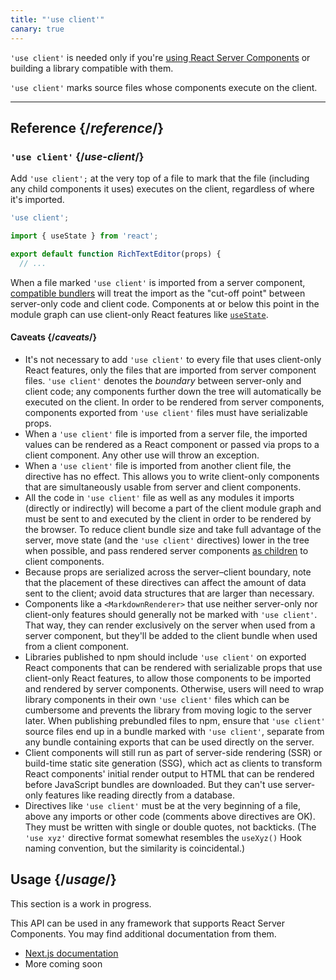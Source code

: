 ```yaml
---
title: "'use client'"
canary: true
---
```


<Canary>

`'use client'` is needed only if you're [using React Server Components](/learn/start-a-new-react-project#bleeding-edge-react-frameworks) or building a library compatible with them.
</Canary>


<Intro>

`'use client'` marks source files whose components execute on the client.

</Intro>

<InlineToc />

---

## Reference {/*reference*/}

### `'use client'` {/*use-client*/}

Add `'use client';` at the very top of a file to mark that the file (including any child components it uses) executes on the client, regardless of where it's imported.

```js
'use client';

import { useState } from 'react';

export default function RichTextEditor(props) {
  // ...
```

When a file marked `'use client'` is imported from a server component, [compatible bundlers](/learn/start-a-new-react-project#bleeding-edge-react-frameworks) will treat the import as the "cut-off point" between server-only code and client code. Components at or below this point in the module graph can use client-only React features like [`useState`](/reference/react/useState).

#### Caveats {/*caveats*/}

* It's not necessary to add `'use client'` to every file that uses client-only React features, only the files that are imported from server component files. `'use client'` denotes the _boundary_ between server-only and client code; any components further down the tree will automatically be executed on the client. In order to be rendered from server components, components exported from `'use client'` files must have serializable props.
* When a `'use client'` file is imported from a server file, the imported values can be rendered as a React component or passed via props to a client component. Any other use will throw an exception.
* When a `'use client'` file is imported from another client file, the directive has no effect. This allows you to write client-only components that are simultaneously usable from server and client components.
* All the code in `'use client'` file as well as any modules it imports (directly or indirectly) will become a part of the client module graph and must be sent to and executed by the client in order to be rendered by the browser. To reduce client bundle size and take full advantage of the server, move state (and the `'use client'` directives) lower in the tree when possible, and pass rendered server components [as children](/learn/passing-props-to-a-component#passing-jsx-as-children) to client components.
* Because props are serialized across the server–client boundary, note that the placement of these directives can affect the amount of data sent to the client; avoid data structures that are larger than necessary.
* Components like a `<MarkdownRenderer>` that use neither server-only nor client-only features should generally not be marked with `'use client'`. That way, they can render exclusively on the server when used from a server component, but they'll be added to the client bundle when used from a client component.
* Libraries published to npm should include `'use client'` on exported React components that can be rendered with serializable props that use client-only React features, to allow those components to be imported and rendered by server components. Otherwise, users will need to wrap library components in their own `'use client'` files which can be cumbersome and prevents the library from moving logic to the server later. When publishing prebundled files to npm, ensure that `'use client'` source files end up in a bundle marked with `'use client'`, separate from any bundle containing exports that can be used directly on the server.
* Client components will still run as part of server-side rendering (SSR) or build-time static site generation (SSG), which act as clients to transform React components' initial render output to HTML that can be rendered before JavaScript bundles are downloaded. But they can't use server-only features like reading directly from a database.
* Directives like `'use client'` must be at the very beginning of a file, above any imports or other code (comments above directives are OK). They must be written with single or double quotes, not backticks. (The `'use xyz'` directive format somewhat resembles the `useXyz()` Hook naming convention, but the similarity is coincidental.)

## Usage {/*usage*/}

<Wip>
This section is a work in progress.

This API can be used in any framework that supports React Server Components. You may find additional documentation from them.
* [Next.js documentation](https://nextjs.org/docs/getting-started/react-essentials)
* More coming soon
</Wip>